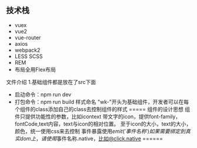 
## 技术栈
- vuex
- vue2
- vue-router
- axios
- webpack2
- LESS SCSS
- REM
- 布局全用Flex布局

文件介绍
1.基础组件都是放在了src下面

- 启动命令：npm run dev
- 打包命令：npm run build
样式命名
"wk-"开头为基础组件，开发者可以在每个组件的class添加自己的class去控制组件的样式
=====
组件的设计思想
组件只提供功能性的参数，比如icontext 带文字的icon，提供font-family，fontCode,text内容，text与icon的相对位置。
至于icon的大小，text的大小，颜色，统一使用css来去控制
事件暴露使用$emit('事件名称')
如果需要绑定到真实dom上，请使用$事件名称.native，比如@click.native
======



